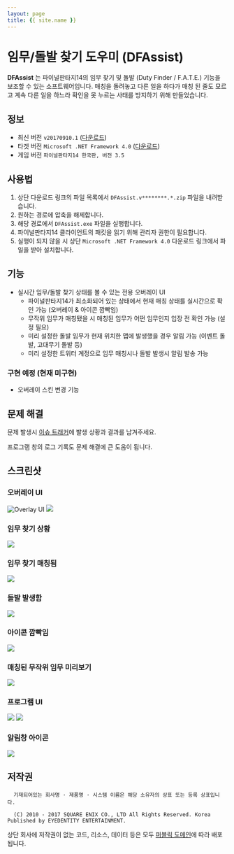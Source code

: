 ```yaml
---
layout: page
title: {{ site.name }}
---
```


# 임무/돌발 찾기 도우미 (DFAssist)
**DFAssist** 는 파이널판타지14의 임무 찾기 및 돌발 (Duty Finder / F.A.T.E.) 기능을 보조할 수 있는 소프트웨어입니다.
매칭을 돌려놓고 다른 일을 하다가 매칭 된 줄도 모르고 계속 다른 일을 하느라 확인을 못 누르는 사태를 방지하기 위해 만들었습니다.

## 정보
- 최신 버전 ```v20170910.1``` ([다운로드](https://github.com/devunt/DFAssist/releases/latest))
- 타겟 버전 ```Microsoft .NET Framework 4.0``` ([다운로드](https://www.microsoft.com/en-us/download/details.aspx?id=17851))
- 게임 버전 ```파이널판타지14 한국판, 버전 3.5```

## 사용법
1. 상단 다운로드 링크의 파일 목록에서 ``DFAssist.v********.*.zip`` 파일을 내려받습니다.
2. 원하는 경로에 압축을 해제합니다.
3. 해당 경로에서 ``DFAssist.exe`` 파일을 실행합니다.
4. 파이널판타지14 클라이언트의 패킷을 읽기 위해 관리자 권한이 필요합니다.
5. 실행이 되지 않을 시 상단 ``Microsoft .NET Framework 4.0`` 다운로드 링크에서 파일을 받아 설치합니다.

## 기능
- 실시간 임무/돌발 찾기 상태를 볼 수 있는 전용 오버레이 UI
  - 파이널판타지14가 최소화되어 있는 상태에서 현재 매칭 상태를 실시간으로 확인 가능 (오버레이 & 아이콘 깜빡임)
  - 무작위 임무가 매칭됐을 시 매칭된 임무가 어떤 임무인지 입장 전 확인 가능 (설정 필요)
  - 미리 설정한 돌발 임무가 현재 위치한 맵에 발생했을 경우 알림 가능 (이벤트 돌발, 고대무기 돌발 등)
  - 미리 설정한 트위터 계정으로 임무 매칭시나 돌발 발생시 알림 발송 가능

### 구현 예정 (현재 미구현)
- 오버레이 스킨 변경 기능

## 문제 해결
문제 발생시 [이슈 트래커](https://github.com/devunt/DFAssist/issues)에 발생 상황과 결과를 남겨주세요.

프로그램 창의 로그 기록도 문제 해결에 큰 도움이 됩니다.

## 스크린샷

### 오버레이 UI
![Overlay UI](https://i.imgur.com/US7qpwX.png)
![](https://i.imgur.com/Dd8xCqh.png)

### 임무 찾기 상황
![](https://i.imgur.com/VNWOUyh.png)

### 임무 찾기 매칭됨
![](https://i.imgur.com/GeU5i23.gif)

### 돌발 발생함
![](https://i.imgur.com/d2c2nc1.gif)

### 아이콘 깜빡임
![](https://i.imgur.com/ndNAFZ8.gif)

### 매칭된 무작위 임무 미리보기
![](https://i.imgur.com/Up0iXSM.png)

### 프로그램 UI
![](https://i.imgur.com/61dtKcW.png)
![](https://i.imgur.com/QtgLB2E.png)

### 알림창 아이콘
![](https://i.imgur.com/1zDkoDS.png)

## 저작권
```
  기재되어있는 회사명 · 제품명 · 시스템 이름은 해당 소유자의 상표 또는 등록 상표입니다.

  (C) 2010 - 2017 SQUARE ENIX CO., LTD All Rights Reserved. Korea Published by EYEDENTITY ENTERTAINMENT.
```
상단 회사에 저작권이 없는 코드, 리소스, 데이터 등은 모두
[퍼블릭 도메인](https://ko.wikipedia.org/wiki/%ED%8D%BC%EB%B8%94%EB%A6%AD_%EB%8F%84%EB%A9%94%EC%9D%B8)에 따라 배포됩니다.
